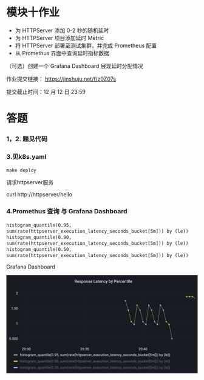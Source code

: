 # 模块十作业
- 为 HTTPServer 添加 0-2 秒的随机延时
- 为 HTTPServer 项目添加延时 Metric
- 将 HTTPServer 部署至测试集群，并完成 Prometheus 配置
- 从 Promethus 界面中查询延时指标数据

（可选）创建一个 Grafana Dashboard 展现延时分配情况

作业提交链接： https://jinshuju.net/f/z0Z07s

提交截止时间：12 月 12 日 23:59

# 答题
### 1，2. 题见代码
### 3.见k8s.yaml
```
make deploy
```
请求httpserver服务

curl http://httpserver/hello
### 4.Promethus 查询 与 Grafana Dashboard
```
histogram_quantile(0.95, sum(rate(httpserver_execution_latency_seconds_bucket[5m])) by (le))
histogram_quantile(0.90, sum(rate(httpserver_execution_latency_seconds_bucket[5m])) by (le))
histogram_quantile(0.50, sum(rate(httpserver_execution_latency_seconds_bucket[5m])) by (le))
```
Grafana Dashboard

![grafana](images/grafana.jpg)
